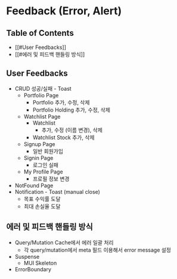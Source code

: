 
# Feedback (Error, Alert)

## Table of Contents
- [[#User Feedbacks]]
- [[#에러 및 피드백 핸들링 방식]]

## User Feedbacks
- CRUD 성공/실패 - Toast
	- Portfolio Page
		- Portfolio 추가, 수정, 삭제
		- Portfolio Holding 추가, 수정, 삭제
	- Watchlist Page
		- Watchlist
			- 추가, 수정 (이름 변경), 삭제
		- Watchlist Stock 추가, 삭제
	- Signup Page
		- 일반 회원가입
	- Signin Page
		- 로그인 실패
	- My Profile Page
		- 프로필 정보 변경
- NotFound Page
- Notification - Toast (manual close)
	- 목표 수익률 도달
	- 최대 손실율 도달

## 에러 및 피드백 핸들링 방식
- Query/Mutation Cache에서 에러 일괄 처리
	- 각 query/mutation에서 meta 필드 이용해서 error message 설정
- Suspense
	- MUI Skeleton
- ErrorBoundary
